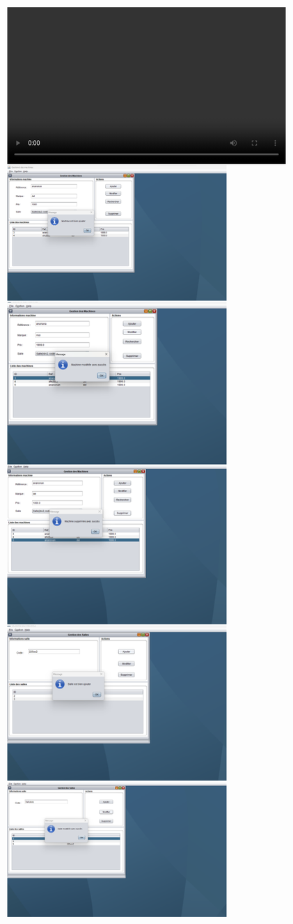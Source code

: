 <video width="640" height="360" controls>
  <source src="[video.mp4](https://github.com/Behloulanas/TpRMI/blob/main/assest/ClientG5%20-%20NetBeans%20IDE%208.0.2%202023-10-26%2016-35-14.mp4)" type="video/mp4">
</video>
<br />
<img src="https://github.com/Behloulanas/TpRMI/blob/main/assest/111.png" />
<br />
<img src="https://github.com/Behloulanas/TpRMI/blob/main/assest/222.png" />
<br />
<img src="https://github.com/Behloulanas/TpRMI/blob/main/assest/333.png" />
<br />
<img src="https://github.com/Behloulanas/TpRMI/blob/main/assest/444.png" />
<br />
<img src="https://github.com/Behloulanas/TpRMI/blob/main/assest/555.png" />
<br />

